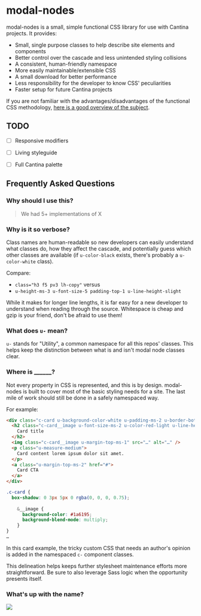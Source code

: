 # modal-nodes

modal-nodes is a small, simple functional CSS library for use with Cantina projects. It provides:

- Small, single purpose classes to help describe site elements and components
- Better control over the cascade and less unintended styling collisions
- A consistent, human-friendly namespace
- More easily maintainable/extensible CSS
- A small download for better performance
- Less responsibility for the developer to know CSS' peculiarities
- Faster setup for future Cantina projects

If you are not familiar with the advantages/disadvantages of the functional CSS methodology, [here is a good overview of the subject](https://marcelosomers.com/writing/rationalizing-functional-css/).


## TODO

- [ ] Responsive modifiers
- [ ] Living styleguide
- [ ] Full Cantina palette


## Frequently Asked Questions

### Why should I use this?

>We had 5+ implementations of X


### Why is it so verbose?

Class names are human-readable so new developers can easily understand what classes do, how they affect the cascade, and potentially guess which other classes are available (if `u-color-black` exists, there's probably a `u-color-white` class).

Compare:

- `class="h3 f5 pv3 lh-copy"` versus
- `u-height-ms-3 u-font-size-5 padding-top-1 u-line-height-slight`

While it makes for longer line lengths, it is far easy for a new developer to understand when reading through the source. Whitespace is cheap and gzip is your friend, don't be afraid to use them! 


### What does `u-` mean?

`u-` stands for "Utility", a common namespace for all this repos' classes. This helps keep the distinction between what is and isn't modal node classes clear.


### Where is ______?

Not every property in CSS is represented, and this is by design. modal-nodes is built to cover most of the basic styling needs for a site. The last mile of work should still be done in a safely namespaced way.

For example:

``` html
<div class="c-card u-background-color-white u-padding-ms-2 u-border-bottom-thinner">
  <h2 class="c-card__image u-font-size-ms-2 u-color-red-light u-line-height-tight">
    Card title
  </h2>
  <img class="c-card__image u-margin-top-ms-1" src="…" alt="…" />
  <p class="u-measure-medium">
    Card content lorem ipsum dolor sit amet.
  </p>
  <a class="u-margin-top-ms-2" href="#">
    Card CTA
  </a>
</div>
```

``` css
.c-card {
  box-shadow: 0 3px 5px 0 rgba(0, 0, 0, 0.75);
  
    &__image {
      background-color: #1a6195;
      background-blend-mode: multiply;
    }
}
…
```

In this card example, the tricky custom CSS that needs an author's opinion is added in the namespaced `c-` component classes. 

This delineation helps keeps further stylesheet maintenance efforts more straightforward. Be sure to also leverage Sass logic when the opportunity presents itself.


### What's up with the name?

![](https://i.imgur.com/2bTV6oc.jpg)
